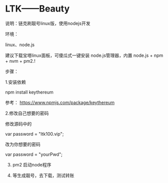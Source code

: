 # LTK——Beauty

说明：链克刷靓号linux版，使用nodejs开发

环境：

linux、node.js

建议下载宝塔linux面板，可傻瓜式一键安装	node.js管理器，内置 node.js + npm + nvm + pm2.!

步骤：

1.安装依赖

npm install keythereum

参考： https://www.npmjs.com/package/keythereum

2.修改自己想要的密码
 
 修改源码中的
 
 var password = "ltk100.vip";

改为你想要的密码
 
 var password = "yourPwd";


3. pm2 启动node程序

4. 等生成靓号，去下载，测试转账
